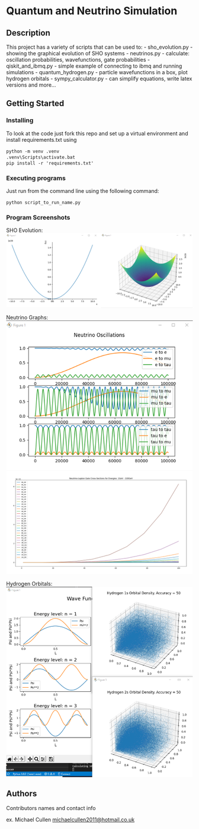 # Quantum and Neutrino Simulation

## Description

This project has a variety of scripts that can be used to:
    - sho_evolution.py - showing the graphical evolution of SHO systems
    - neutrinos.py - calculate: oscillation probabilities, wavefunctions, gate probabilities
    - qiskit_and_ibmq.py - simple example of connecting to ibmq and running simulations
    - quantum_hydrogen.py - particle wavefunctions in a box, plot hydrogen orbitals
    - sympy_calculator.py - can simplify equations, write latex versions and more...


## Getting Started

### Installing

To look at the code just fork this repo and set up a virtual environment and install requirements.txt using
```
python -m venv .venv
.venv\Scripts\activate.bat
pip install -r 'requirements.txt'
```

### Executing programs
Just run from the command line using the following command:

```
python script_to_run_name.py
```

### Program Screenshots
SHO Evolution:
![alt text](https://github.com/MichaelCullen2011/QuantumAndNeutrinos/blob/master/images/sho_evolution.png?raw=true)

Neutrino Graphs:
![alt text](https://github.com/MichaelCullen2011/QuantumAndNeutrinos/blob/master/images/neutrino_oscillation.png?raw=true)
![alt text](https://github.com/MichaelCullen2011/QuantumAndNeutrinos/blob/master/images/neutrino_gates.png?raw=true)

Hydrogen Orbitals:
![alt text](https://github.com/MichaelCullen2011/QuantumAndNeutrinos/blob/master/images/hydrogen_orbitals.png?raw=true)

## Authors

Contributors names and contact info

ex. Michael Cullen
michaelcullen2011@hotmail.co.uk

